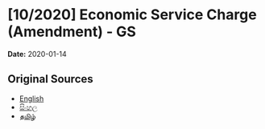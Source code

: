 # [10/2020] Economic Service Charge (Amendment) - GS

**Date:** 2020-01-14

## Original Sources

- [English](https://documents.gov.lk/view/bills/2020/1/10-2020_E.pdf)
- [සිංහල](https://documents.gov.lk/view/bills/2020/1/10-2020_S.pdf)
- [தமிழ்](https://documents.gov.lk/view/bills/2020/1/10-2020_T.pdf)
